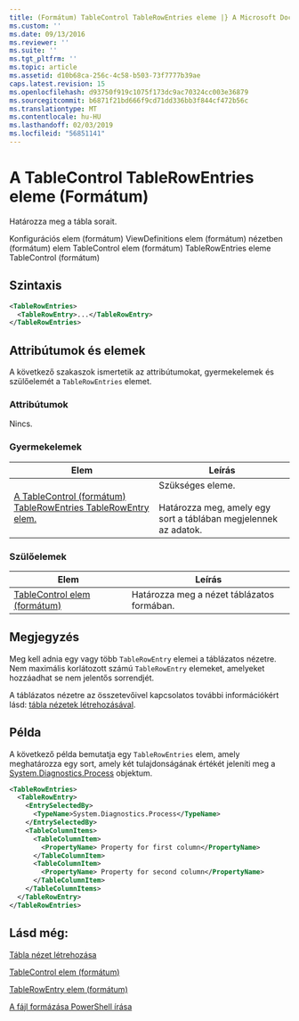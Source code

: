 ```yaml
---
title: (Formátum) TableControl TableRowEntries eleme |} A Microsoft Docs
ms.custom: ''
ms.date: 09/13/2016
ms.reviewer: ''
ms.suite: ''
ms.tgt_pltfrm: ''
ms.topic: article
ms.assetid: d10b68ca-256c-4c58-b503-73f7777b39ae
caps.latest.revision: 15
ms.openlocfilehash: d93750f919c1075f173dc9ac70324cc003e36879
ms.sourcegitcommit: b6871f21bd666f9cd71dd336bb3f844cf472b56c
ms.translationtype: MT
ms.contentlocale: hu-HU
ms.lasthandoff: 02/03/2019
ms.locfileid: "56851141"
---
```

# <a name="tablerowentries-element-for-tablecontrol-format"></a>A TableControl TableRowEntries eleme (Formátum)

Határozza meg a tábla sorait.

Konfigurációs elem (formátum) ViewDefinitions elem (formátum) nézetben (formátum) elem TableControl elem (formátum) TableRowEntries eleme TableControl (formátum)

## <a name="syntax"></a>Szintaxis

```xml
<TableRowEntries>
  <TableRowEntry>...</TableRowEntry>
</TableRowEntries>
```

## <a name="attributes-and-elements"></a>Attribútumok és elemek

A következő szakaszok ismertetik az attribútumokat, gyermekelemek és szülőelemét a `TableRowEntries` elemet.

### <a name="attributes"></a>Attribútumok

Nincs.

### <a name="child-elements"></a>Gyermekelemek

|Elem|Leírás|
|-------------|-----------------|
|[A TableControl (formátum) TableRowEntries TableRowEntry elem.](./tablerowentry-element-for-tablerowentroes-for-tablecontrol-format.md)|Szükséges eleme.<br /><br /> Határozza meg, amely egy sort a táblában megjelennek az adatok.|

### <a name="parent-elements"></a>Szülőelemek

|Elem|Leírás|
|-------------|-----------------|
|[TableControl elem (formátum)](./tablecontrol-element-format.md)|Határozza meg a nézet táblázatos formában.|

## <a name="remarks"></a>Megjegyzés

Meg kell adnia egy vagy több `TableRowEntry` elemei a táblázatos nézetre. Nem maximális korlátozott számú `TableRowEntry` elemeket, amelyeket hozzáadhat se nem jelentős sorrendjét.

A táblázatos nézetre az összetevőivel kapcsolatos további információkért lásd: [tábla nézetek létrehozásával](./creating-a-table-view.md).

## <a name="example"></a>Példa

A következő példa bemutatja egy `TableRowEntries` elem, amely meghatározza egy sort, amely két tulajdonságának értékét jeleníti meg a [System.Diagnostics.Process](/dotnet/api/System.Diagnostics.Process) objektum.

```xml
<TableRowEntries>
  <TableRowEntry>
    <EntrySelectedBy>
      <TypeName>System.Diagnostics.Process</TypeName>
    </EntrySelectedBy>
    <TableColumnItems>
      <TableColumnItem>
        <PropertyName> Property for first column</PropertyName>
      </TableColumnItem>
      <TableColumnItem>
        <PropertyName> Property for second column</PropertyName>
      </TableColumnItem>
    </TableColumnItems>
  </TableRowEntry>
</TableRowEntries>

```

## <a name="see-also"></a>Lásd még:

[Tábla nézet létrehozása](./creating-a-table-view.md)

[TableControl elem (formátum)](./tablecontrol-element-format.md)

[TableRowEntry elem (formátum)](./tablerowentry-element-for-tablerowentroes-for-tablecontrol-format.md)

[A fájl formázása PowerShell írása](./writing-a-powershell-formatting-file.md)
